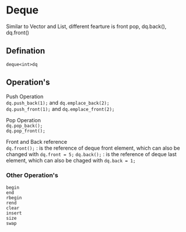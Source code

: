 # Deque
Similar to Vector and List, different fearture is front pop, dq.back(), dq.front()

## Defination
`deque<int>dq`  
## Operation's
Push Operation    
`dq.push_back(1);` and `dq.emplace_back(2);`  
`dq.push_front(1);` and `dq.emplace_front(2);`  

Pop Operation  
`dq.pop_back();`  
`dq.pop_front();`  

Front and Back reference  
`dq.front();`  : is the reference of deque front element, which can also be changed with `dq.front = 5;`
`dq.back();`   : is the reference of deque last element, which can also be chaged with `dq.back = 1;`  

### Other Operation's
```
begin
end
rbegin
rend
clear
insert
size
swap
```
